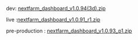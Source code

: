 dev: [nextfarm_dashboard_v1.0.94(3d).zip](https://github.com/user-attachments/files/18349821/nextfarm_dashboard_v1.0.94.3d.zip)







live :[nextfarm_dashboard_v1.0.91_r1.zip](https://github.com/user-attachments/files/18321789/nextfarm_dashboard_v1.0.91_r1.zip)


pre-production : [nextfarm_dashboard_v1.0.93_p1.zip](https://github.com/user-attachments/files/18333923/nextfarm_dashboard_v1.0.93_p1.zip)
